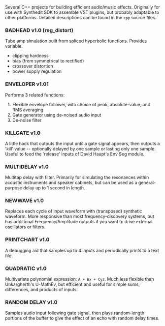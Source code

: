 Several C++ projects for building efficient audio/music effects. Originally for use with Synthedit SDK to assemble VST plugins, but probably adaptable to other platforms. Detailed descriptions can be found in the `cpp` source files.

### BADHEAD v1.0 (reg_distort)

Tube amp simulation built from spliced hyperbolic functions. Provides variable:
* clipping hardness
* bias (from symmetrical to rectified)
* crossover distortion
* power supply regulation

### ENVELOPER v1.01

Performs 3 related functions:
1. Flexible envelope follower, with choice of peak, absolute-value, and RMS averaging
2. Gate generator using de-noised audio input
3. De-noise filter

### KILLGATE v1.0

A little hack that outputs the input until a gate
signal appears, then outputs a 'kill' value -- optionally delayed
by one sample or lasting only one sample. Useful to feed the 'release'
inputs of David Haupt's Env Seg module.

### MULTIDELAY v1.0

Multitap delay with filter. Primarily for simulating
the resonances within acoustic instruments and speaker cabinets, but
can be used as a general-purpose delay up to 1 second in length.

### NEWWAVE v1.0

Replaces each cycle of input waveform with (transposed)
synthetic waveform. More responsive than most frequency-discovery
systems, but has additional Frequency/Amplitude outputs if you want
to drive external oscillators or filters.

### PRINTCHART v1.0

A debugging aid that samples up to 4 inputs and
periodically prints to a text file.

### QUADRATIC v1.0

Multivariate polynomial expression: `A + Bx + Cyz`.
Much less flexible than Unkargherth's U-MathEv, but efficient and
useful for simple sums, differences, and products of inputs.

### RANDOM DELAY v1.0

Samples audio input following gate signal, then plays random-length portions of the buffer to give the effect of an echo with random delay times.

